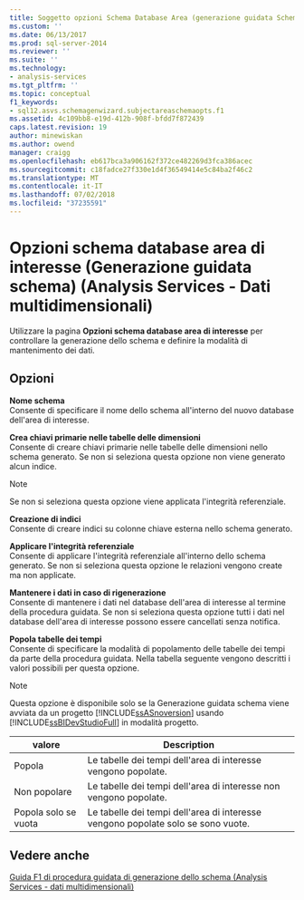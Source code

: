 ```yaml
---
title: Soggetto opzioni Schema Database Area (generazione guidata Schema) (Analysis Services - dati multidimensionali) | Microsoft Docs
ms.custom: ''
ms.date: 06/13/2017
ms.prod: sql-server-2014
ms.reviewer: ''
ms.suite: ''
ms.technology:
- analysis-services
ms.tgt_pltfrm: ''
ms.topic: conceptual
f1_keywords:
- sql12.asvs.schemagenwizard.subjectareaschemaopts.f1
ms.assetid: 4c109bb8-e19d-412b-908f-bfdd7f872439
caps.latest.revision: 19
author: minewiskan
ms.author: owend
manager: craigg
ms.openlocfilehash: eb617bca3a906162f372ce482269d3fca386acec
ms.sourcegitcommit: c18fadce27f330e1d4f36549414e5c84ba2f46c2
ms.translationtype: MT
ms.contentlocale: it-IT
ms.lasthandoff: 07/02/2018
ms.locfileid: "37235591"
---
```

# <a name="subject-area-database-schema-options-schema-generation-wizard-analysis-services---multidimensional-data"></a>Opzioni schema database area di interesse (Generazione guidata schema) (Analysis Services - Dati multidimensionali)
  Utilizzare la pagina **Opzioni schema database area di interesse** per controllare la generazione dello schema e definire la modalità di mantenimento dei dati.  
  
## <a name="options"></a>Opzioni  
 **Nome schema**  
 Consente di specificare il nome dello schema all'interno del nuovo database dell'area di interesse.  
  
 **Crea chiavi primarie nelle tabelle delle dimensioni**  
 Consente di creare chiavi primarie nelle tabelle delle dimensioni nello schema generato. Se non si seleziona questa opzione non viene generato alcun indice.  
  
> [!NOTE]  
>  Se non si seleziona questa opzione viene applicata l'integrità referenziale.  
  
 **Creazione di indici**  
 Consente di creare indici su colonne chiave esterna nello schema generato.  
  
 **Applicare l'integrità referenziale**  
 Consente di applicare l'integrità referenziale all'interno dello schema generato. Se non si seleziona questa opzione le relazioni vengono create ma non applicate.  
  
 **Mantenere i dati in caso di rigenerazione**  
 Consente di mantenere i dati nel database dell'area di interesse al termine della procedura guidata. Se non si seleziona questa opzione tutti i dati nel database dell'area di interesse possono essere cancellati senza notifica.  
  
 **Popola tabelle dei tempi**  
 Consente di specificare la modalità di popolamento delle tabelle dei tempi da parte della procedura guidata. Nella tabella seguente vengono descritti i valori possibili per questa opzione.  
  
> [!NOTE]  
>  Questa opzione è disponibile solo se la Generazione guidata schema viene avviata da un progetto [!INCLUDE[ssASnoversion](../includes/ssasnoversion-md.md)] usando [!INCLUDE[ssBIDevStudioFull](../includes/ssbidevstudiofull-md.md)] in modalità progetto.  
  
|valore|Description|  
|-----------|-----------------|  
|Popola|Le tabelle dei tempi dell'area di interesse vengono popolate.|  
|Non popolare|Le tabelle dei tempi dell'area di interesse non vengono popolate.|  
|Popola solo se vuota|Le tabelle dei tempi dell'area di interesse vengono popolate solo se sono vuote.|  
  
## <a name="see-also"></a>Vedere anche  
 [Guida F1 di procedura guidata di generazione dello schema &#40;Analysis Services - dati multidimensionali&#41;](schema-generation-wizard-f1-help-analysis-services-multidimensional-data.md)  
  
  
